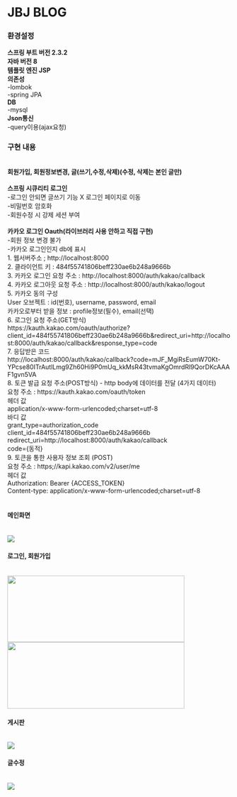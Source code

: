 # JBJ BLOG <br>
<h3>환경설정</h3>
<b>스프링 부트 버전 2.3.2</b><br>
<b>자바 버전 8</b><br>
<b>템플릿 엔진 JSP</b> <br>
<b>의존성</b> <br>
-lombok <br>
-spring JPA <br>
<b>DB</b><br>
-mysql <br>
<b>Json통신</b> <br>
-query이용(ajax요청) <br>
<h3>구현 내용</h3> <br>
<b>회원가입, 회원정보변경, 글(쓰기,수정,삭제)(수정, 삭제는 본인 글만)</b> <br><br>
<b>스프링 시큐리티 로그인</b><br>
     -로그인 안되면 글쓰기 기능 X 로그인 페이지로 이동<br>
     -비밀번호 암호화<br>
     -회원수정 시 강제 세션 부여 <br><br>
<b>카카오 로그인 Oauth(라이브러리 사용 안하고 직접 구현)</b><br>
     -회원 정보 변경 불가<br>
     -카카오 로그인인지 db에 표시<br>
     1. 웹서버주소 ; http://localhost:8000<br>
     2. 클라이언트 키 : 484f55741806beff230ae6b248a9666b<br>
     3. 카카오 로그인 요청 주소 : http://localhost:8000/auth/kakao/callback<br>
     4. 카카오 로그아웃 요청 주소 : http://localhost:8000/auth/kakao/logout<br>
     5. 카카오 동의 구성<br>
     User 오브젝트 : id(번호), username, password, email<br>
     카카오로부터 받을 정보 : profile정보(필수), email(선택)<br>
     6. 로그인 요청 주소(GET방식)<br>
     https://kauth.kakao.com/oauth/authorize?                                    client_id=484f55741806beff230ae6b248a9666b&redirect_uri=http://localhost:8000/auth/kakao/callback&response_type=code <br>
     7. 응답받은 코드<br>
     http://localhost:8000/auth/kakao/callback?code=mJF_MgiRsEumW70Kt-  YPcse80ITrAutlLmg9Zh60Hi9P0mUq_kkMsR43tvmaKgOmrdRl9QorDKcAAAF1gvn5VA<br>
     8. 토큰 발급 요청 주소(POST방식) - http body에 데이터를 전달 (4가지 데이터)<br>
     요청 주소 : https://kauth.kakao.com/oauth/token<br>
     헤더 값<br>
     application/x-www-form-urlencoded;charset=utf-8<br>
     바디 값<br>
     grant_type=authorization_code<br>
     client_id=484f55741806beff230ae6b248a9666b<br>
     redirect_uri=http://localhost:8000/auth/kakao/callback<br>
     code={동적}<br>
     9. 토큰을 통한 사용자 정보 조회 (POST)<br>
     요청 주소 : https;//kapi.kakao.com/v2/user/me<br>
     헤더 값<br>
     Authorization: Bearer {ACCESS_TOKEN}<br>
     Content-type: application/x-www-form-urlencoded;charset=utf-8<br><br>
<h4>메인화면</h4><br>
<img src="https://user-images.githubusercontent.com/61040284/97426184-71ad5980-1956-11eb-99c1-5bae8296b3be.png"><br>
<h4>로그인, 회원가입</h4><br>
<img src="https://user-images.githubusercontent.com/61040284/97847657-4dc18d80-1d33-11eb-907b-216e29cd0d80.png" width="400" height="150">
<img src="https://user-images.githubusercontent.com/61040284/97427498-fcdb1f00-1957-11eb-9f2a-e31c4dd5ad7b.png" width="400" height="150"> <br>
<h4>게시판</h4><br>
<img src="https://user-images.githubusercontent.com/61040284/97426200-7540e080-1956-11eb-8644-859e18fc43ed.png"><br>
<h4>글수정</h4><br>
<img src="https://user-images.githubusercontent.com/61040284/97426208-770aa400-1956-11eb-8329-8f8f263095ed.png">
